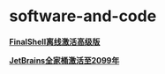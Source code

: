 # software-and-code

[**FinalShell离线激活高级版**](https://raw.githubusercontent.com/north151/software-and-code/bf0e2750f96deb9623d786357e478603973e583f/FinalShell-code.zip)

[**JetBrains全家桶激活至2099年**](https://github.com/north151/software-and-code/raw/main/JetBrains-code.zip)

